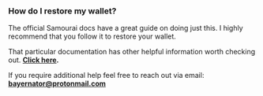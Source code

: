 ### How do I restore my wallet?

The official Samourai docs have a great guide on doing just this. I highly recommend that you follow it to restore your wallet. 

That particular documentation has other helpful information worth checking out. **[Click here](https://docs.samourai.io/wallet/restore-recovery).**
 
If you require additional help feel free to reach out via email: [**bayernator@protonmail.com**](mailto:bayernator@protonmail.com)

